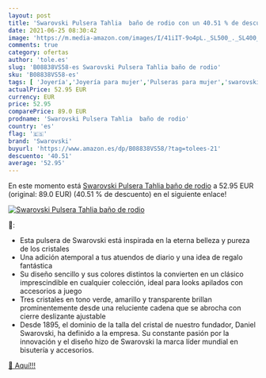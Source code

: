 ```yaml
---
layout: post
title: 'Swarovski Pulsera Tahlia  baño de rodio con un 40.51 % de descuento'
date: 2021-06-25 08:30:42
image: 'https://m.media-amazon.com/images/I/41iIT-9o4pL._SL500_._SL400_.jpg'
comments: true
category: ofertas
author: 'tole.es'
slug: 'B08838VS58-es Swarovski Pulsera Tahlia baño de rodio'
sku: 'B08838VS58-es'
tags: [ 'Joyería','Joyería para mujer','Pulseras para mujer','swarovski', ]
actualPrice: 52.95 EUR
currency: EUR
price: 52.95
comparePrice: 89.0 EUR
prodname: 'Swarovski Pulsera Tahlia  baño de rodio'
country: 'es'
flag: '🇪🇸'
brand: 'Swarovski'
buyurl: 'https://www.amazon.es/dp/B08838VS58/?tag=tolees-21'
descuento: '40.51'
average: '52.95'
---
```


En este momento está [Swarovski Pulsera Tahlia  baño de rodio](https://www.amazon.es/dp/B08838VS58/?tag=tolees-21) a 52.95 EUR (original: 89.0 EUR) (40.51 %  de descuento) en el siguiente enlace!

[![Swarovski Pulsera Tahlia  baño de rodio](https://m.media-amazon.com/images/I/41iIT-9o4pL._SL500_._SL400_.jpg)](https://www.amazon.es/dp/B08838VS58/?tag=tolees-21)

🔎:

- Esta pulsera de Swarovski está inspirada en la eterna belleza y pureza de los cristales
- Una adición atemporal a tus atuendos de diario y una idea de regalo fantástica
- Su diseño sencillo y sus colores distintos la convierten en un clásico imprescindible en cualquier colección, ideal para looks apilados con accesorios a juego
- Tres cristales en tono verde, amarillo y transparente brillan prominentemente desde una reluciente cadena que se abrocha con cierre deslizante ajustable
- Desde 1895, el dominio de la talla del cristal de nuestro fundador, Daniel Swarovski, ha definido a la empresa. Su constante pasión por la innovación y el diseño hizo de Swarovski la marca líder mundial en bisutería y accesorios.

[🛒 Aquí!!!](https://www.amazon.es/dp/B08838VS58/?tag=tolees-21)

